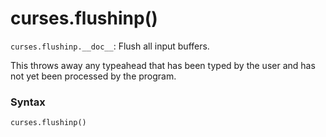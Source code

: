 # curses.flushinp()

`curses.flushinp.__doc__`: Flush all input buffers.

This throws away any typeahead that has been typed by the user and has not yet been processed by the program.

### Syntax

```python
curses.flushinp()
```